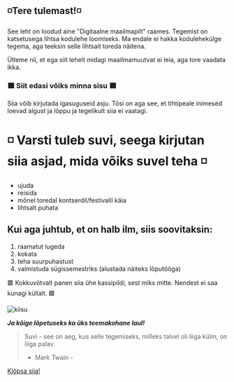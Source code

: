 ## ◽️Tere tulemast!◽️

See leht on loodud aine "Digitaalne maailmapilt" raames. Tegemist on katsetusega lihtsa kodulehe loomiseks. Ma endale ei hakka kodulehekülge tegema, aga teeksin selle lihtsalt toreda näitena. 

Ütleme nii, et ega siit lehelt midagi maailmamuutvat ei leia, aga tore vaadata ikka. 

### 🟩 Siit edasi võiks minna sisu 🟩

Siia võib kirjutada igasuguseid asju. Tõsi on aga see, et tihtipeale inimesed loevad algust ja lõppu ja tegelikult siia ei vaatagi. 

# ◽️ Varsti tuleb suvi, seega kirjutan siia asjad, mida võiks suvel teha ◽️
- ujuda
- reisida
- mõnel toredal kontserdil/festivalil käia
- lihtsalt puhata

## Kui aga juhtub, et on halb ilm, siis soovitaksin:
1. raamatut lugeda
2. kokata
3. teha suurpuhastust
4. valmistuda sügissemestriks (alustada näiteks lõputööga)


🟩 Kokkuvõtvalt panen siia ühe kassipildi, sest miks mitte. Nendest ei saa kunagi küllalt. 🟩

![kiisu](https://user-images.githubusercontent.com/75254607/174497990-b9ddb880-b3e4-4ba3-ac4e-82f4e868dec3.jpeg)


***Ja kõige lõpetuseks ka üks teemakohane laul!***
> Suvi - see on aeg, kus selle tegemiseks, milleks talvel oli liiga külm, on liiga palav. 
> - Mark Twain -

[Klõpsa siia!](https://www.youtube.com/watch?v=GRhr-MuAJ_s&ab_channel=DJhekki)
